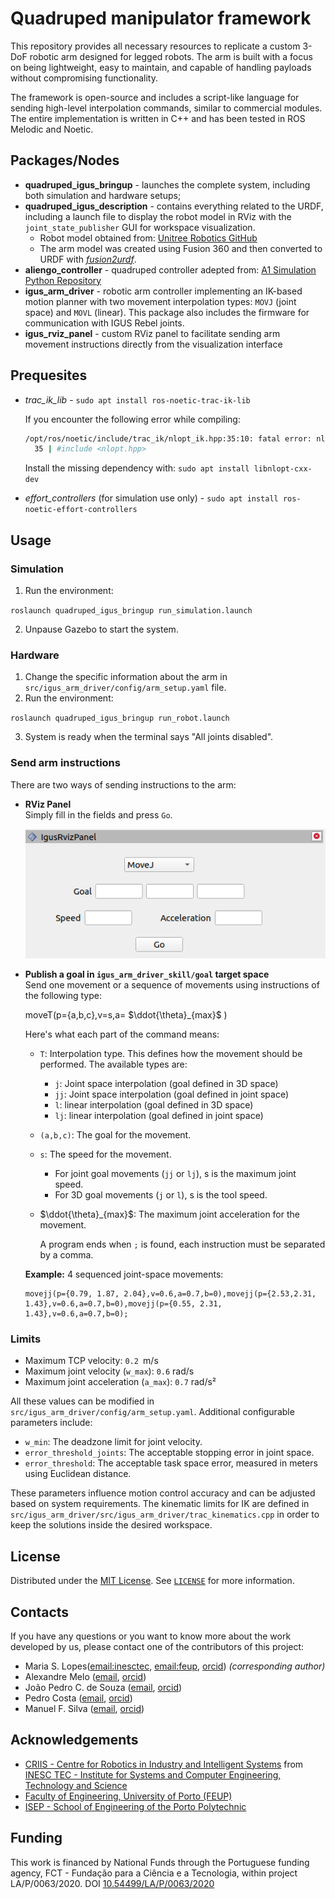# Quadruped manipulator framework

This repository provides all necessary resources to replicate a custom 3-DoF robotic arm designed for legged robots. The arm is built with a focus on being lightweight, easy to maintain, and capable of handling payloads without compromising functionality.

The framework is open-source and includes a script-like language for sending high-level interpolation commands, similar to commercial modules. The entire implementation is written in C++ and has been tested in ROS Melodic and Noetic.

## Packages/Nodes

 - **quadruped_igus_bringup** - launches the complete system, including both simulation and hardware setups;
 - **quadruped_igus_description** - contains everything related to the URDF, including a launch file to display the robot model in RViz with the `joint_state_publisher` GUI for workspace visualization.  
    - Robot model obtained from: [Unitree Robotics GitHub](https://github.com/unitreerobotics/unitree_ros)  
    - The arm model was created using Fusion 360 and then converted to URDF with [*fusion2urdf*](https://github.com/syuntoku14/fusion2urdf).
 - **aliengo_controller** - quadruped controller adepted from: [A1 Simulation Python Repository](https://github.com/lnotspotl/a1_sim_py)
 - **igus_arm_driver** - robotic arm controller implementing an IK-based motion planner with two movement interpolation types: `MOVJ` (joint space) and `MOVL` (linear). This package also includes the firmware for communication with IGUS Rebel joints.
 - **igus_rviz_panel** - custom RViz panel to facilitate sending arm movement instructions directly from the visualization interface

## Prequesites

* *trac_ik_lib* - `sudo apt install ros-noetic-trac-ik-lib`

  If you encounter the following error while compiling:

  ```bash
  /opt/ros/noetic/include/trac_ik/nlopt_ik.hpp:35:10: fatal error: nlopt.hpp: No such file or directory
    35 | #include <nlopt.hpp>
  ```

  Install the missing dependency with: `sudo apt install libnlopt-cxx-dev`

* *effort_controllers* (for simulation use only) - `sudo apt install ros-noetic-effort-controllers`

## Usage

### Simulation

 1. Run the environment:

 `roslaunch quadruped_igus_bringup run_simulation.launch`

 2. Unpause Gazebo to start the system.
 
### Hardware

 1. Change the specific information about the arm in `src/igus_arm_driver/config/arm_setup.yaml` file.
 2. Run the environment:

 `roslaunch quadruped_igus_bringup run_robot.launch`
 
 3. System is ready when the terminal says "All joints disabled".

### Send arm instructions

There are two ways of sending instructions to the arm:
- **RViz Panel**  
  Simply fill in the fields and press `Go`.

  ![rviz_panel](images/panel_rviz.png)

- **Publish a goal in `igus_arm_driver_skill/goal` target space**  
  Send one movement or a sequence of movements using instructions of the following type:
  
  moveT(p={a,b,c},v=s,a= $\ddot{\theta}_{max}$ )

  Here's what each part of the command means:

  - `T`: Interpolation type. This defines how the movement should be performed. The available types are:
    - `j`: Joint space interpolation (goal defined in 3D space)
    - `jj`: Joint space interpolation (goal defined in joint space)
    - `l`: linear interpolation (goal defined in 3D space)
    - `lj`: linear interpolation (goal defined in joint space)
  - `(a,b,c)`: The goal for the movement.
  - `s`: The speed for the movement.
    - For joint goal movements (`jj` or `lj`), s is the maximum joint speed.
    - For 3D goal movements (`j` or `l`), s is the tool speed.
  - $\ddot{\theta}_{max}$: The maximum joint acceleration for the movement.

    A program ends when `;` is found, each instruction must be separated by a comma.

  **Example:** 4 sequenced joint-space movements:

  ```
  movejj(p={0.79, 1.87, 2.04},v=0.6,a=0.7,b=0),movejj(p={2.53,2.31, 1.43},v=0.6,a=0.7,b=0),movejj(p={0.55, 2.31, 1.43},v=0.6,a=0.7,b=0);
  ```

### Limits

 * Maximum TCP velocity: `0.2 `m/s
 * Maximum joint velocity (`w_max`): `0.6` rad/s
 * Maximum joint acceleration (`a_max`): `0.7` rad/s²

All these values can be modified in `src/igus_arm_driver/config/arm_setup.yaml`. Additional configurable parameters include:

* `w_min`: The deadzone limit for joint velocity.
* `error_threshold_joints`: The acceptable stopping error in joint space.
* `error_threshold`: The acceptable task space error, measured in meters using Euclidean distance.

These parameters influence motion control accuracy and can be adjusted based on system requirements. The kinematic limits for IK are defined in `src/igus_arm_driver/src/igus_arm_driver/trac_kinematics.cpp` in order to keep the solutions inside the desired workspace. 

## License

Distributed under the [MIT License](https://choosealicense.com/licenses/mit/).
See [`LICENSE`](LICENSE) for more information.

## Contacts

If you have any questions or you want to know more about the work developed by
us, please contact one of the contributors of this project:

- Maria S. Lopes([email:inesctec](mailto:maria.s.lopes@inesctec.pt),
  [email:feup](mailto:mslopes@efe.up.pt),
  [orcid](https://orcid.org/0009-0001-7216-2469))
  _(corresponding author)_
- Alexandre Melo ([email](mailto:alexandre.mello@inesctec.pt),
  [orcid](https://orcid.org/0009-0005-2037-7678))
- João Pedro C. de Souza ([email](mailto:joao.p.souza@fe.up.pt),
  [orcid](https://orcid.org/0000-0003-1518-4984))
- Pedro Costa ([email](mailto:pedrogc@fe.up.pt),
  [orcid](https://orcid.org/0000-0002-0435-8419))
- Manuel F. Silva ([email](mailto:mss@isep.ipp.pt),
  [orcid](https://orcid.org/0000-0002-0593-2865))

<!-- ## References -->

## Acknowledgements

- [CRIIS - Centre for Robotics in Industry and Intelligent Systems](https://www.inesctec.pt/en/centres/criis)
  from
  [INESC TEC - Institute for Systems and Computer Engineering, Technology and Science](https://www.inesctec.pt/en)
- [Faculty of Engineering, University of Porto (FEUP)](https://sigarra.up.pt/feup/en/WEB_PAGE.INICIAL)
- [ISEP - School of Engineering of the Porto Polytechnic](https://www.isep.ipp.pt/)

## Funding

This work is financed by National Funds through the Portuguese funding agency, FCT - Fundação para a Ciência e a Tecnologia, within project LA/P/0063/2020. DOI [10.54499/LA/P/0063/2020](https://doi.org/10.54499/LA/P/0063/2020)